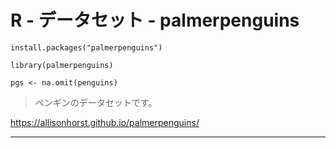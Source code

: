 # R - データセット - palmerpenguins

```
install.packages("palmerpenguins")

library(palmerpenguins)

pgs <- na.omit(penguins) 
```

> ペンギンのデータセットです。

https://allisonhorst.github.io/palmerpenguins/

---
